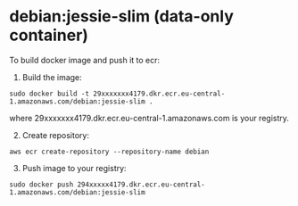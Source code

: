 # debian:jessie-slim (data-only container)

To build docker image and push it to ecr:

1. Build the image:
```
sudo docker build -t 29xxxxxxx4179.dkr.ecr.eu-central-1.amazonaws.com/debian:jessie-slim .
```
where 29xxxxxxx4179.dkr.ecr.eu-central-1.amazonaws.com is your registry.

2. Create repository:
```
aws ecr create-repository --repository-name debian
```

3. Push image to your registry:
```
sudo docker push 294xxxxx4179.dkr.ecr.eu-central-1.amazonaws.com/debian:jessie-slim
```



